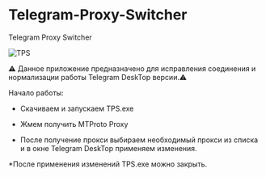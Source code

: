 # Telegram-Proxy-Switcher

Telegram Proxy Switcher

![TPS](https://github.com/user-attachments/assets/d1853345-ad46-4cd3-8a22-91dab32b8d4f)


⚠️ Данное приложение предназначено для исправления соединения и нормализации работы Telegram DeskTop версии.⚠️

Начало работы:

* Скачиваем и запускаем TPS.exe

* Жмем получить MTProto Proxy

* После получение прокси выбираем необходимый прокси из списка и в окне Telegram DeskTop применяем изменения.

*После применения изменений TPS.exe можно закрыть.
